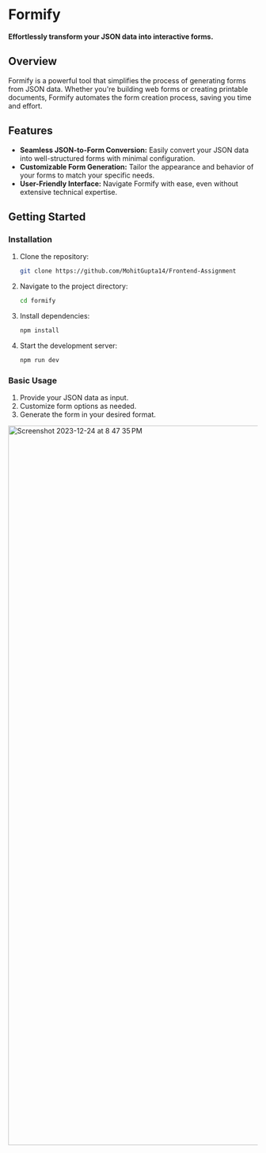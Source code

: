 # Formify

**Effortlessly transform your JSON data into interactive forms.**

## Overview

Formify is a powerful tool that simplifies the process of generating forms from JSON data. Whether you're building web forms or creating printable documents, Formify automates the form creation process, saving you time and effort.

## Features

- **Seamless JSON-to-Form Conversion:** Easily convert your JSON data into well-structured forms with minimal configuration.
- **Customizable Form Generation:** Tailor the appearance and behavior of your forms to match your specific needs.
- **User-Friendly Interface:** Navigate Formify with ease, even without extensive technical expertise.

## Getting Started

### Installation

1. Clone the repository:
   ```bash
   git clone https://github.com/MohitGupta14/Frontend-Assignment
   ```

2. Navigate to the project directory:
   ```bash
   cd formify
   ```

3. Install dependencies:
   ```bash
   npm install
   ```

4. Start the development server:
   ```bash
   npm run dev
   ```

### Basic Usage

1. Provide your JSON data as input.
2. Customize form options as needed.
3. Generate the form in your desired format.



<img width="1453" alt="Screenshot 2023-12-24 at 8 47 35 PM" src="https://github.com/MohitGupta14/Frontend-Assignment/assets/81846020/350a1e33-a186-404c-8020-56b2151afe0b">



